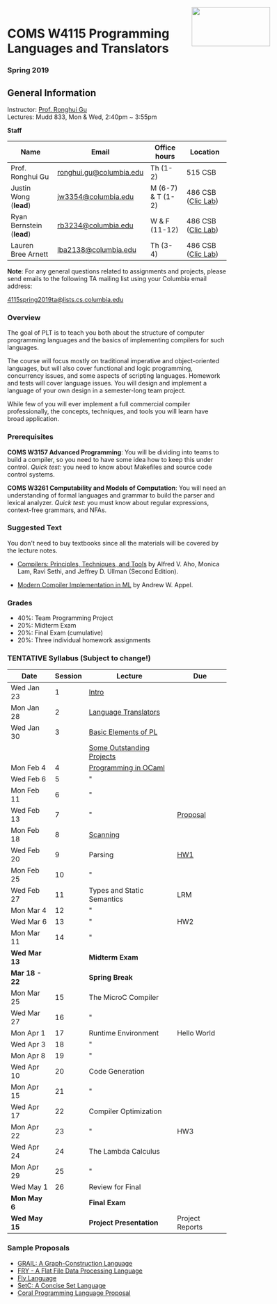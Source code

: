 
<img style="float:right; margin: -5px -100px 0px -100px;" src="https://www.laurenillumination.com/wp-content/uploads/2017/10/logo-columbia.png" width="180" height="90">

# COMS W4115 Programming Languages and Translators

### Spring 2019



## General Information

Instructor: [Prof. Ronghui Gu](https://www.cs.columbia.edu/~rgu/)  
Lectures: Mudd 833, Mon & Wed, 2:40pm ~ 3:55pm  

**Staff**  

| Name      | Email | Office hours | Location |  
| ----------- | ----------- |  ----------- |  ----------- |
| Prof. Ronghui Gu |  ronghui.gu@columbia.edu | Th (1-2) | 515 CSB |
| Justin Wong (**lead**)| jw3354@columbia.edu | M (6-7) & T (1-2) | 486 CSB ([Clic Lab](https://www.cs.columbia.edu/clic/)) |  
| Ryan Bernstein (**lead**)| rb3234@columbia.edu | W & F (11-12) | 486 CSB ([Clic Lab](https://www.cs.columbia.edu/clic/)) |  
| Lauren Bree Arnett | lba2138@columbia.edu | Th (3-4) | 486 CSB ([Clic Lab](https://www.cs.columbia.edu/clic/)) |  

**Note**: For any general questions related to assignments and projects,
please send emails to the following
TA mailing list using your Columbia email address:

4115spring2019ta@lists.cs.columbia.edu

### Overview
The goal of PLT is to teach you both about the structure of computer programming languages and the basics of implementing compilers for such languages.

The course will focus mostly on traditional imperative and object-oriented languages, but will also cover functional and logic programming, concurrency issues, and some aspects of scripting languages. Homework and tests will cover language issues. You will design and implement a language of your own design in a semester-long team project.

While few of you will ever implement a full commercial compiler professionally, the concepts, techniques, and tools you will learn have broad application.

### Prerequisites
**COMS W3157 Advanced Programming**: You will be dividing into teams to build a compiler, so you need to have some idea how to keep this under control. *Quick test*: you need to know about Makefiles and source code control systems.

**COMS W3261 Computability and Models of Computation**: You will need an understanding of formal languages and grammar to build the parser and lexical analyzer. *Quick test*: you must know about regular expressions, context-free grammars, and NFAs.

### Suggested Text
You don't need to buy textbooks since all the materials will be covered by the lecture notes.
- [Compilers: Principles, Techniques, and Tools](https://www.amazon.com/Compilers-Principles-Techniques-Tools-2nd/dp/0321486811)
 by Alfred V. Aho, Monica Lam, Ravi Sethi, and Jeffrey D. Ullman (Second Edition).

- [Modern Compiler Implementation in ML](http://www.cs.princeton.edu/~appel/modern/ml/)
  by Andrew W. Appel.

### Grades
  - 40%: Team Programming Project
  - 20%: Midterm Exam
  - 20%: Final Exam (cumulative)
  - 20%: Three individual homework assignments

### TENTATIVE Syllabus (Subject to change!)

| Date      | Session | Lecture | Due |
| ----------- | ----------- |  ----------- |  ----------- |
| Wed Jan 23  | 1  | [Intro](./lectures/intro.pdf) | |
| Mon Jan 28  | 2  | [Language Translators](./lectures/translators.pdf)  | |
| Wed Jan 30  | 3  | [Basic Elements of PL](./lectures/languages.pdf) | |
|    |   | [Some Outstanding Projects](./lectures/projects.pdf) | |
| Mon Feb 4   | 4  | [Programming in OCaml](./lectures/ocaml.pdf) | |
| Wed Feb 6   | 5  | " | |
| Mon Feb 11  | 6  | "| |
| Wed Feb 13  | 7  | " | [Proposal](./assignments/proposal.html) |
| Mon Feb 18  | 8  | [Scanning](./lectures/scanner.pdf) | |
| Wed Feb 20  | 9  | Parsing | [HW1](./assignments/hw1.html) |
| Mon Feb 25  | 10 | " | |
| Wed Feb 27  | 11 | Types and Static Semantics | LRM|
| Mon Mar 4   | 12 | " | |
| Wed Mar 6   | 13 | " | HW2|
| Mon Mar 11  | 14 | " | |
| **Wed Mar 13**  |    | **Midterm Exam** | |
| **Mar 18 - 22** |    | **Spring Break** | |
| Mon Mar 25  | 15 | The MicroC Compiler | |
| Wed Mar 27  | 16 | " | |
| Mon Apr 1   | 17 | Runtime Environment | Hello World |
| Wed Apr 3   | 18 | " | |
| Mon Apr 8   | 19 | " | |
| Wed Apr 10  | 20 | Code Generation | |
| Mon Apr 15  | 21 | " | |
| Wed Apr 17  | 22 | Compiler Optimization | |
| Mon Apr 22  | 23 | " | HW3 |
| Wed Apr 24  | 24 | The Lambda Calculus | |
| Mon Apr 29  | 25 | " | |
| Wed May 1   | 26 | Review for Final  | |
| **Mon May 6**   |    | **Final Exam**  | |
| **Wed May 15**  |    | **Project Presentation**  | Project Reports |

### Sample Proposals
- [GRAIL: A Graph-Construction Language](http://www.cs.columbia.edu/~sedwards/classes/2017/4115-spring/proposals/GRAIL.pdf)
- [FRY - A Flat File Data Processing Language](http://www.cs.columbia.edu/~sedwards/classes/2014/w4115-fall/proposals/FRY.pdf)
- [Fly Language](http://www.cs.columbia.edu/~sedwards/classes/2016/4115-spring/proposals/Fly.pdf)
- [SetC: A Concise Set Language](http://www.cs.columbia.edu/~sedwards/classes/2017/4115-spring/proposals/SetC.pdf)
- [Coral Programming Language Proposal](http://www.cs.columbia.edu/~sedwards/classes/2018/4115-fall/proposals/Coral.pdf)
